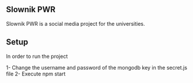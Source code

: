 ## Slownik PWR

Slownik PWR is a social media project for the universities.

## Setup

In order to run the project

1- Change the username and password of the mongodb key in the secret.js file
2- Execute npm start
